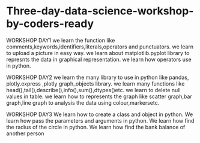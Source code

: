 # Three-day-data-science-workshop-by-coders-ready

WORKSHOP DAY1
we  learn the function like comments,keywords,identifiers,literals,operators and punctuators.
we learn to upload a picture in easy way.
we learn about matplotlib.pyplot library to represnts the data in graphical representation.
we learn how operators use in python.

WORKSHOP DAY2
we learn the many library to use in python like pandas, plotly.express ,plotly graph_objects library.
we learn many functions like head(),tail(),describe(),info(),sum(),dtypes()etc.
we learn  to delete null values in table.
we learn how to represents the graph like scatter graph,bar graph,line graph to analysis the data using colour,markersetc.

WORKSHOP DAY3
We learn how to create a class and object in python.
We learn how pass the parameters and arguments in python.
We learn how find the radius of the circle in python.
We learn how find the bank balance of another person
